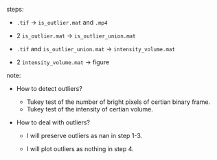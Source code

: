 steps:

* `.tif` -> `is_outlier.mat` and `.mp4`

* 2 `is_outlier.mat` -> `is_outlier_union.mat`

* `.tif` and `is_outlier_union.mat` -> `intensity_volume.mat`

* 2 `intensity_volume.mat` -> figure



note:

* How to detect outliers?

  * Tukey test of the number of bright pixels of certian binary frame.
  * Tukey test of the intensity of certian volume.

* How to deal with outliers?

  * I will preserve outliers as nan in step 1-3.

  * I will plot outliers as nothing in step 4.

